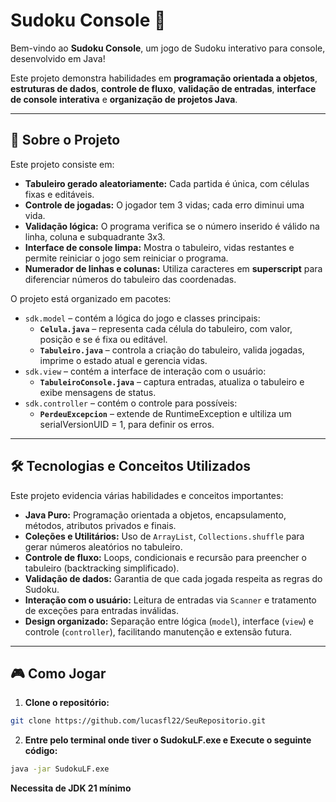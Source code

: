 # Sudoku Console 🧩

Bem-vindo ao **Sudoku Console**, um jogo de Sudoku interativo para console, desenvolvido em Java!  

Este projeto demonstra habilidades em **programação orientada a objetos**, **estruturas de dados**, **controle de fluxo**, **validação de entradas**, **interface de console interativa** e **organização de projetos Java**.

---

## 🚀 Sobre o Projeto

Este projeto consiste em:

- **Tabuleiro gerado aleatoriamente:** Cada partida é única, com células fixas e editáveis.  
- **Controle de jogadas:** O jogador tem 3 vidas; cada erro diminui uma vida.  
- **Validação lógica:** O programa verifica se o número inserido é válido na linha, coluna e subquadrante 3x3.  
- **Interface de console limpa:** Mostra o tabuleiro, vidas restantes e permite reiniciar o jogo sem reiniciar o programa.  
- **Numerador de linhas e colunas:** Utiliza caracteres em **superscript** para diferenciar números do tabuleiro das coordenadas.  

O projeto está organizado em pacotes:

- `sdk.model` – contém a lógica do jogo e classes principais:
  - **`Celula.java`** – representa cada célula do tabuleiro, com valor, posição e se é fixa ou editável.
  - **`Tabuleiro.java`** – controla a criação do tabuleiro, valida jogadas, imprime o estado atual e gerencia vidas.
- `sdk.view` – contém a interface de interação com o usuário:
  - **`TabuleiroConsole.java`** – captura entradas, atualiza o tabuleiro e exibe mensagens de status.
- `sdk.controller` – contém o controle para possíveis:
  - **`PerdeuExcepcion`** – extende de RuntimeException e ultiliza um serialVersionUID = 1, para definir os erros.

---

## 🛠 Tecnologias e Conceitos Utilizados

Este projeto evidencia várias habilidades e conceitos importantes:

- **Java Puro:** Programação orientada a objetos, encapsulamento, métodos, atributos privados e finais.  
- **Coleções e Utilitários:** Uso de `ArrayList`, `Collections.shuffle` para gerar números aleatórios no tabuleiro.  
- **Controle de fluxo:** Loops, condicionais e recursão para preencher o tabuleiro (backtracking simplificado).  
- **Validação de dados:** Garantia de que cada jogada respeita as regras do Sudoku.  
- **Interação com o usuário:** Leitura de entradas via `Scanner` e tratamento de exceções para entradas inválidas.  
- **Design organizado:** Separação entre lógica (`model`), interface (`view`) e controle (`controller`), facilitando manutenção e extensão futura.

---

## 🎮 Como Jogar

1. **Clone o repositório:**
```bash
git clone https://github.com/lucasfl22/SeuRepositorio.git
```
2. **Entre pelo terminal onde tiver o SudokuLF.exe e Execute o seguinte código:**
```bash
java -jar SudokuLF.exe
```
**Necessita de JDK 21 mínimo**
